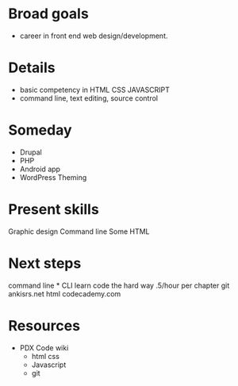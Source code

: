 Broad goals
===========
* career in front end web design/development.

Details
=======
* basic competency in HTML CSS JAVASCRIPT 
* command line, text editing, source control

Someday
=======
* Drupal
* PHP 
* Android app
* WordPress Theming

Present skills
==============
Graphic design
Command line
Some HTML

Next steps
==========
command line * CLI learn code the hard way .5/hour per chapter
git
ankisrs.net
html codecademy.com

Resources
=========
* PDX Code wiki
    * html css 
    * Javascript
    * git
